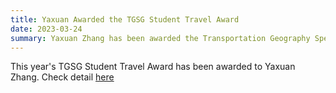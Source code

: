 ```yaml
---
title: Yaxuan Awarded the TGSG Student Travel Award
date: 2023-03-24
summary: Yaxuan Zhang has been awarded the Transportation Geography Specialty Group Student Travel Award.
---
```


This year's TGSG Student Travel Award has been awarded to Yaxuan Zhang. Check detail [here](http://aag-tgsg.org/past.html)
